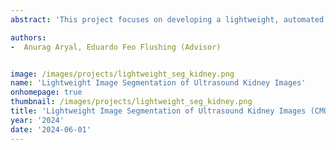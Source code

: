```yaml
---
abstract: 'This project focuses on developing a lightweight, automated segmentation model for kidney ultrasound images, addressing the limitations of manual extraction methods prone to inconsistencies. Leveraging the Open Kidney Ultrasound Dataset, our model significantly reduces computational demands while maintaining high performance, making it particularly suitable for resource-limited settings. By enhancing the efficiency and accessibility of kidney image analysis, this research aims to support improved diagnostics and patient care, especially in areas with limited medical resources.'

authors:
-  Anurag Aryal, Eduardo Feo Flushing (Advisor)


image: /images/projects/lightweight_seg_kidney.png
name: 'Lightweight Image Segmentation of Ultrasound Kidney Images'
onhomepage: true
thumbnail: /images/projects/lightweight_seg_kidney.png
title: 'Lightweight Image Segmentation of Ultrasound Kidney Images (CMUQ-QSIRUP)'
year: '2024'
date: '2024-06-01'
---
```

